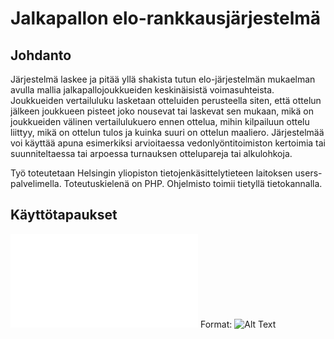 Jalkapallon elo-rankkausjärjestelmä
==================================

Johdanto
--------

Järjestelmä laskee ja pitää yllä shakista tutun elo-järjestelmän mukaelman avulla mallia jalkapallojoukkueiden keskinäisistä voimasuhteista. Joukkueiden vertailuluku lasketaan otteluiden perusteella siten, että ottelun jälkeen joukkueen pisteet joko nousevat tai laskevat sen mukaan, mikä on joukkueiden välinen vertailulukuero ennen ottelua, mihin kilpailuun ottelu liittyy, mikä on ottelun tulos ja kuinka suuri on ottelun maaliero. Järjestelmää voi käyttää apuna esimerkiksi arvioitaessa vedonlyöntitoimiston kertoimia tai suunniteltaessa tai arpoessa turnauksen ottelupareja tai alkulohkoja.

Työ toteutetaan Helsingin yliopiston tietojenkäsittelytieteen laitoksen users-palvelimella. Toteutuskielenä on PHP. Ohjelmisto toimii tietyllä tietokannalla.

Käyttötapaukset
---------------

![kayttotapauskaavio](/home/lallimyl/Downloads/kayttotapauskaavio.xml)
Format: ![Alt Text](url)


